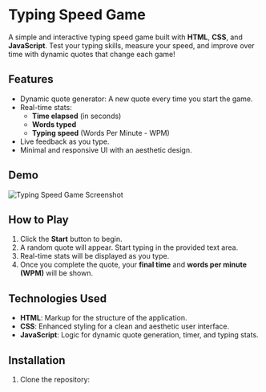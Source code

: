 # Typing Speed Game

A simple and interactive typing speed game built with **HTML**, **CSS**, and **JavaScript**. Test your typing skills, measure your speed, and improve over time with dynamic quotes that change each game!

## Features

- Dynamic quote generator: A new quote every time you start the game.
- Real-time stats:
  - **Time elapsed** (in seconds)
  - **Words typed**
  - **Typing speed** (Words Per Minute - WPM)
- Live feedback as you type.
- Minimal and responsive UI with an aesthetic design.

## Demo

![Typing Speed Game Screenshot](path/to/screenshot.png)

## How to Play

1. Click the **Start** button to begin.
2. A random quote will appear. Start typing in the provided text area.
3. Real-time stats will be displayed as you type.
4. Once you complete the quote, your **final time** and **words per minute (WPM)** will be shown.

## Technologies Used

- **HTML**: Markup for the structure of the application.
- **CSS**: Enhanced styling for a clean and aesthetic user interface.
- **JavaScript**: Logic for dynamic quote generation, timer, and typing stats.

## Installation

1. Clone the repository:
   ```bash

